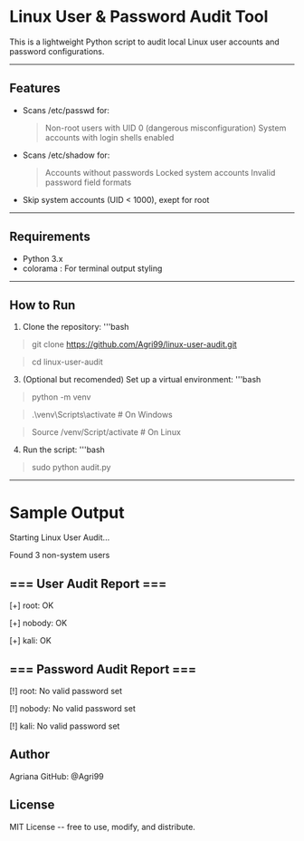 # Linux User & Password Audit Tool
This is a lightweight Python script to audit local Linux user accounts and password configurations.

---

## Features
- Scans /etc/passwd for:
	> Non-root users with UID 0 (dangerous misconfiguration)
	> System accounts with login shells enabled
- Scans /etc/shadow for:
	> Accounts without passwords
	> Locked system accounts
	> Invalid password field formats
- Skip system accounts (UID < 1000), exept for root

---

## Requirements
- Python 3.x
- colorama : For terminal output styling

---

## How to Run
1. Clone the repository:
'''bash

>git clone https://github.com/Agri99/linux-user-audit.git

>cd linux-user-audit

3. (Optional but recomended) Set up a virtual environment:
'''bash

>python -m venv

>.\venv\Scripts\activate # On Windows

>Source /venv/Script/activate # On Linux

4. Run the script:
'''bash

>sudo python audit.py

---

# Sample Output
Starting Linux User Audit...

Found 3 non-system users

=== User Audit Report ===                                                                                           
----------------------------------------                                                                            
[+] root: OK

[+] nobody: OK

[+] kali: OK


=== Password Audit Report ===                                                                                       
----------------------------------------                                                                            
[!] root: No valid password set

[!] nobody: No valid password set

[!] kali: No valid password set



## Author
Agriana
GitHub: @Agri99

## License
MIT License -- free to use, modify, and distribute.
